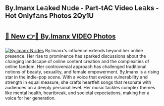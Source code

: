 ## By.Imanx Le𝚊ked N𝚞de - Part-tAC Video Le𝚊ks - Hot Onlyf𝚊ns Photos 2Qy1U

# <h2><a href="http://ac50748.deff.icu/?id=By.Imanx">🔗 New 👉🔴 By.Imanx VIDEO Photos</a></h2>

[![By.Imanx N𝚞des](https://i.imgur.com/rIISA9y.gif)](http://ac50748.deff.icu/?id=By.Imanx)
By.Imanx's influence extends beyond her online presence. Her rise to prominence has sparked discussions about the changing landscape of online content creation and the complexities of online fandom. Her controversial approach has challenged traditional notions of beauty, sexuality, and female empowerment. By.Imanx is a rising star in the indie-pop scene. With a voice that evokes vulnerability and strength in equal measure, she crafts heartfelt songs that resonate with audiences on a deeply personal level. Her music tackles complex themes like mental health, heartbreak, and societal expectations, making her a voice for her generation.
